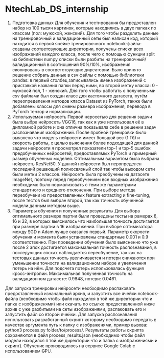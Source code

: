 # NtechLab_DS_internship
1. Подготовка данных
Для обучения и тестирования бы предоставлен набор из 100 тысяч картинок, которые находились в двух папках по классам (пол: мужской, женский). Для того чтобы разделить данные на тренировочный и валидационный сеты был написан код, который находится в первой ячейке тренировочного notebook-файла: созданы соответсвующие директории, получены списки всех изображений каждого класса, после чего с помощью функции split из библиотеки numpy списки были разбиты на тренировочный/валидационный в соотношений 90%/10%, изображения скопированы в соответствующие директории. Было принято решение собрать данные в csv файлы с помощью библиотеки pandas: в первый столбец записывались имена изображений с приставкой названия папки перед ними, во второй метку класса: 0 - мужской пол, 1 - женский. Для того чтобы работать с полученными csv файлами был создан класс для кастомного датасета, путём переопределения методов класса Dataset из PyTorch, также были добавлены классы для смены размера изображения, перевода в PyTorch тензор и нормализации.
2. Используемая нейросеть
Первой неросетью для решения задачи была выбра нейросеть VGG16, так как я уже использовал её в дипломной работе и она отлична показывала себе в решении задач распознавания изображений. После пробной тренировки было выявлено что модель нейросети имеет большой вес (1 Гб) и скорость работы, с целью выяснения более подходящей для данной задачи нейросети я просмотрел показатели top-1 и top-5 ошибок предобученных нейросетей, предоставлямых PyTorch и примерный размер обученных моделей. Оптимальным вариантом была выбрана нейросеть ResNet50. У данной нейросети был перопределен последний решающий полносвязный слой так чтобы выходом сети были метки 2 классов. Нейросеть была преобучены на датасете ImageNet, поэтому перед переобучением все входных изображения необходимо было нормализовать с теми же параметрами стандартного и среднего отклонения. При выборе метода переобучени из предоставленных feature extracting  и fine-tuning, после тестов был выбран второй, так как точность обученной модели данным методом выше.
3. Параметры обучения и полученные результаты
Для выбора оптимального размера партии были проведены тесты на рамерах 8, 16 и 32, в которых выяснилось что наибольшая точность достигается при размере партии в 16 изображений. При выборе оптимизатора между SGD и Adam лучше оказался первый. Параметр скорости обучения и момента были установлены стандартные 0.001 и 0.9 соответственно. При проведении обучения было выясненно что уже после 2 эпох достигается максимальная точность распознавания, в последующих эпохах наблюдается переобучение, так как на тестовых данных точность увеличивается и потери снижаются при уменьшении точности на валидационном наборе и увелечения потерь на нём. Для подсчета потерь использовалась функция кросс-энтропии. Максимальная полученная точность на валидационном датасете: 0.9848, потери: 0.0461.

Для запуска тренировки нейросети необходимо распаковать предоставленный изначальный архив, и запустить все ячейки notebook-файла (необходимо чтобы файл находился в той же директории что и папка с изображенями) или скачать по ссылке предоставленной ниже архив с уже разбитыми на сеты изображенями, распаковать его и запустить файл со второй ячейки. Для запуска распознавания использовать разработанный скрипт которому необходимо передать в качестве аргумента путь к папку с изображенями, пример вызова: python3 process.py folder/to/process/. Результаты работы скрипта сохраняются в файл process_results.json (необходимо чтобы файл модели находился п той же директории что и папка с изображениями и скрипт). Обучение производилось на сервисе Google Colab с использованием GPU.
